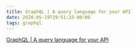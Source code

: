 ```yaml
---
title: GraphQL | A query language for your API
date: 2020-05-19T19:51:33-00:00
tags: graphql
---
```


[GraphQL | A query language for your API](https://graphql.org/)
